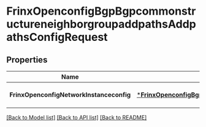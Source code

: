 # FrinxOpenconfigBgpBgpcommonstructureneighborgroupaddpathsAddpathsConfigRequest

## Properties
Name | Type | Description | Notes
------------ | ------------- | ------------- | -------------
**FrinxOpenconfigNetworkInstanceconfig** | [***FrinxOpenconfigBgpBgpcommonstructureneighborgroupaddpathsAddpathsConfig**](frinx.openconfig.bgp.bgpcommonstructureneighborgroupaddpaths.addpaths.Config.md) |  | [optional] [default to null]

[[Back to Model list]](../README.md#documentation-for-models) [[Back to API list]](../README.md#documentation-for-api-endpoints) [[Back to README]](../README.md)


